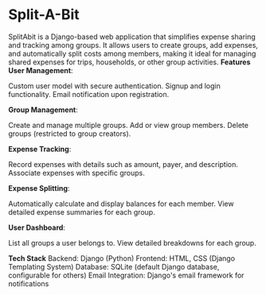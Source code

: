# Split-A-Bit
SplitAbit is a Django-based web application that simplifies expense sharing and tracking among groups. It allows users to create groups, add expenses, and automatically split costs among members, making it ideal for managing shared expenses for trips, households, or other group activities.
**Features**
**User Management**:

Custom user model with secure authentication.
Signup and login functionality.
Email notification upon registration.

**Group Management**:

Create and manage multiple groups.
Add or view group members.
Delete groups (restricted to group creators).

**Expense Tracking**:

Record expenses with details such as amount, payer, and description.
Associate expenses with specific groups.

**Expense Splitting**:

Automatically calculate and display balances for each member.
View detailed expense summaries for each group.

**User Dashboard**:

List all groups a user belongs to.
View detailed breakdowns for each group.

**Tech Stack**
Backend: Django (Python)
Frontend: HTML, CSS (Django Templating System)
Database: SQLite (default Django database, configurable for others)
Email Integration: Django's email framework for notifications
